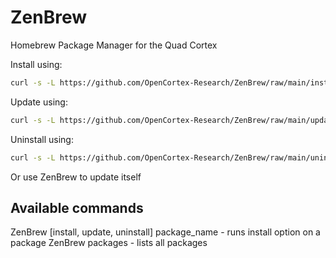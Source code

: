 # ZenBrew

Homebrew Package Manager for the Quad Cortex

Install using:

```bash
curl -s -L https://github.com/OpenCortex-Research/ZenBrew/raw/main/install.sh | sh
```

Update using:

```bash
curl -s -L https://github.com/OpenCortex-Research/ZenBrew/raw/main/update.sh | sh
```

Uninstall using:

```bash
curl -s -L https://github.com/OpenCortex-Research/ZenBrew/raw/main/uninstall.sh | sh
```

Or use ZenBrew to update itself

## Available commands

ZenBrew [install, update, uninstall] package_name - runs install option on a package
ZenBrew packages - lists all packages
